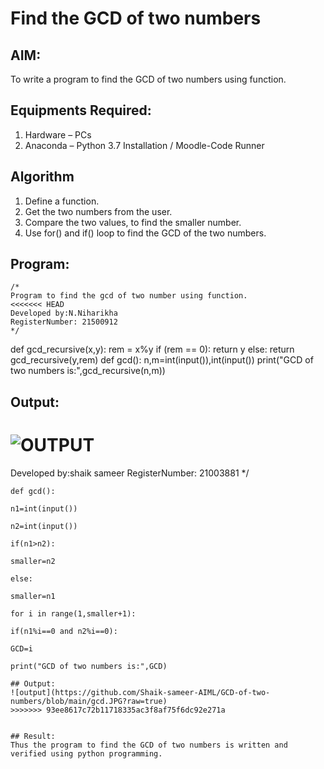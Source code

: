 # Find the GCD of two numbers

## AIM:
To write a program to find the GCD of two numbers using function.

## Equipments Required:
1. Hardware – PCs
2. Anaconda – Python 3.7 Installation / Moodle-Code Runner

## Algorithm
1. Define a function.
2. Get the two numbers from the user.
3. Compare the two values, to find the smaller number.
4. Use for() and if() loop to find the GCD of the two numbers.

## Program:
```
/*
Program to find the gcd of two number using function.
<<<<<<< HEAD
Developed by:N.Niharikha 
RegisterNumber: 21500912
*/
```
def gcd_recursive(x,y):
    rem = x%y
    if (rem == 0):
        return y
    else:
        return gcd_recursive(y,rem)
def gcd():
    n,m=int(input()),int(input())
    print("GCD of two numbers is:",gcd_recursive(n,m))

## Output:
![OUTPUT]()
=======
Developed by:shaik sameer
RegisterNumber:  21003881
*/
```
def gcd():

n1=int(input())

n2=int(input())

if(n1>n2):

smaller=n2

else:

smaller=n1

for i in range(1,smaller+1):

if(n1%i==0 and n2%i==0):

GCD=i

print("GCD of two numbers is:",GCD)

## Output:
![output](https://github.com/Shaik-sameer-AIML/GCD-of-two-numbers/blob/main/gcd.JPG?raw=true)
>>>>>>> 93ee8617c72b11718335ac3f8af75f6dc92e271a


## Result:
Thus the program to find the GCD of two numbers is written and verified using python programming.
